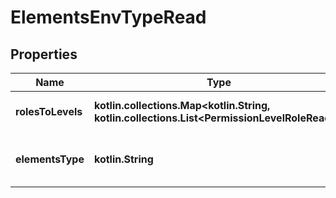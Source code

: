 
# ElementsEnvTypeRead

## Properties
Name | Type | Description | Notes
------------ | ------------- | ------------- | -------------
**rolesToLevels** | **kotlin.collections.Map&lt;kotlin.String, kotlin.collections.List&lt;PermissionLevelRoleRead&gt;&gt;** | Obj with levels as keys and role ids as values | 
**elementsType** | **kotlin.String** | The type of the elements interface, e.g: user_management | 



